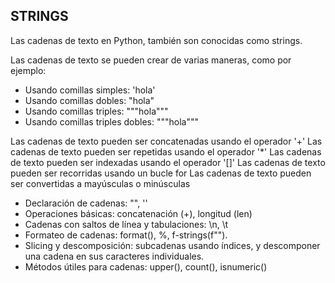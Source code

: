 ## STRINGS

Las cadenas de texto en Python, también son conocidas como strings.

Las cadenas de texto se pueden crear de varias maneras, como por ejemplo:

- Usando comillas simples: 'hola'
- Usando comillas dobles: "hola"
- Usando comillas triples: """hola"""
- Usando comillas triples dobles: """hola"""

Las cadenas de texto pueden ser concatenadas usando el operador '+'
Las cadenas de texto pueden ser repetidas usando el operador '\*'
Las cadenas de texto pueden ser indexadas usando el operador '[]'
Las cadenas de texto pueden ser recorridas usando un bucle for
Las cadenas de texto pueden ser convertidas a mayúsculas o minúsculas

- Declaración de cadenas: "", ''
- Operaciones básicas: concatenación (+), longitud (len)
- Cadenas con saltos de línea y tabulaciones: \n, \t
- Formateo de cadenas: format(), %, f-strings(f"").
- Slicing y descomposición: subcadenas usando índices, y descomponer una cadena en sus caracteres individuales.
- Métodos útiles para cadenas: upper(), count(), isnumeric()
